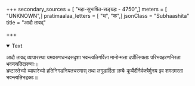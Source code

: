 +++
secondary_sources = [ "महा-सुभाषित-सङ्ग्रहः - 4750",]
meters = [ "UNKNOWN",]
pratimaalaa_letters = [ "भ", "क",]
jsonClass = "Subhaashita"
title = "आदौ तावद्"

+++

<details open><summary>Text</summary>

आदौ तावद् व्यापारस्था यमवरुणधनदसदृशा भवन्त्यतिगर्विता मानोन्मत्ता दर्पोत्सिक्ताः परिभवहरणनिरता भवन्त्यतिदारुणाः।  
भ्रष्टास्तेभ्यो व्यापारेभ्यो हतिनिगडनियतचरणास् तथा लगुडार्दिता लम्बैः कूर्चैर्दीनैर्वक्त्रैर्मुनय इव शमदमरता भवन्त्यतिभद्रकाः॥
</details>
